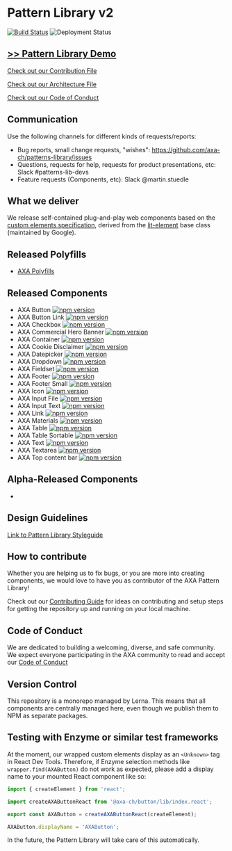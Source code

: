 # Pattern Library v2

[![Build Status](https://travis-ci.org/axa-ch/patterns-library.svg?branch=develop)](https://travis-ci.org/axa-ch/patterns-library)
![Deployment Status](https://ach-azureforge-iss.vsrm.visualstudio.com/_apis/public/Release/badge/4ad0f0a6-2ec1-465f-99a1-4c3726de6d35/1/3)

## [>> Pattern Library Demo](https://patterns.axa.ch)

[Check out our Contribution File](https://github.com/axa-ch/patterns-library/blob/develop/CONTRIBUTION.md#rules-and-lintings)

[Check out our Architecture File](https://github.com/axa-ch/patterns-library/blob/develop/ARCHITECTURE.md)

[Check out our Code of Conduct](https://github.com/axa-ch/patterns-library/blob/develop/CODE_OF_CONDUCT.md)

## Communication

Use the following channels for different kinds of requests/reports:
- Bug reports, small change requests, "wishes": https://github.com/axa-ch/patterns-library/issues
- Questions, requests for help, requests for product presentations, etc: Slack #patterns-lib-devs
- Feature requests (Components, etc): Slack @martin.stuedle

## What we deliver
We release self-contained plug-and-play web components based on the [custom elements specification](https://html.spec.whatwg.org/multipage/custom-elements.html), derived from the [lit-element](https://github.com/Polymer/lit-element) base class (maintained by Google).

## Released Polyfills
- [AXA Polyfills](https://github.com/axa-ch/patterns-library/tree/develop/src/components/05-utils/polyfill)

## Released Components
- AXA Button [![npm version](https://img.shields.io/npm/v/@axa-ch/button.svg?style=flat)](https://www.npmjs.com/package/@axa-ch/button)
- AXA Button Link [![npm version](https://img.shields.io/npm/v/@axa-ch/button-link.svg?style=flat)](https://www.npmjs.com/package/@axa-ch/button-link)
- AXA Checkbox [![npm version](https://img.shields.io/npm/v/@axa-ch/checkbox.svg?style=flat)](https://www.npmjs.com/package/@axa-ch/checkbox)
- AXA Commercial Hero Banner [![npm version](https://img.shields.io/npm/v/@axa-ch/commercial-hero-banner.svg?style=flat)](https://www.npmjs.com/package/@axa-ch/commercial-hero-banner)
- AXA Container [![npm version](https://img.shields.io/npm/v/@axa-ch/container.svg?style=flat)](https://www.npmjs.com/package/@axa-ch/container)
- AXA Cookie Disclaimer [![npm version](https://img.shields.io/npm/v/@axa-ch/cookie-disclaimer.svg?style=flat)](https://www.npmjs.com/package/@axa-ch/cookie-disclaimer)
- AXA Datepicker [![npm version](https://img.shields.io/npm/v/@axa-ch/datepicker.svg?style=flat)](https://www.npmjs.com/package/@axa-ch/datepicker)
- AXA Dropdown [![npm version](https://img.shields.io/npm/v/@axa-ch/dropdown.svg?style=flat)](https://www.npmjs.com/package/@axa-ch/dropdown)
- AXA Fieldset [![npm version](https://img.shields.io/npm/v/@axa-ch/fieldset.svg?style=flat)](https://www.npmjs.com/package/@axa-ch/fieldset)
- AXA Footer [![npm version](https://img.shields.io/npm/v/@axa-ch/footer.svg?style=flat)](https://www.npmjs.com/package/@axa-ch/footer)
- AXA Footer Small [![npm version](https://img.shields.io/npm/v/@axa-ch/footer-small.svg?style=flat)](https://www.npmjs.com/package/@axa-ch/footer-small)
- AXA Icon [![npm version](https://img.shields.io/npm/v/@axa-ch/icon.svg?style=flat)](https://www.npmjs.com/package/@axa-ch/icon)
- AXA Input File [![npm version](https://img.shields.io/npm/v/@axa-ch/input-file.svg?style=flat)](https://www.npmjs.com/package/@axa-ch/input-file)
- AXA Input Text [![npm version](https://img.shields.io/npm/v/@axa-ch/input-text.svg?style=flat)](https://www.npmjs.com/package/@axa-ch/input-text)
- AXA Link [![npm version](https://img.shields.io/npm/v/@axa-ch/link.svg?style=flat)](https://www.npmjs.com/package/@axa-ch/link)
- AXA Materials [![npm version](https://img.shields.io/npm/v/@axa-ch/materials.svg?style=flat)](https://www.npmjs.com/package/@axa-ch/materials)
- AXA Table [![npm version](https://img.shields.io/npm/v/@axa-ch/table.svg?style=flat)](https://www.npmjs.com/package/@axa-ch/table)
- AXA Table Sortable [![npm version](https://img.shields.io/npm/v/@axa-ch/table-sortable.svg?style=flat)](https://www.npmjs.com/package/@axa-ch/table-sortable)
- AXA Text [![npm version](https://img.shields.io/npm/v/@axa-ch/text.svg?style=flat)](https://www.npmjs.com/package/@axa-ch/text)
- AXA Textarea [![npm version](https://img.shields.io/npm/v/@axa-ch/textarea.svg?style=flat)](https://www.npmjs.com/package/@axa-ch/textarea)
- AXA Top content bar [![npm version](https://img.shields.io/npm/v/@axa-ch/top-content-bar.svg?style=flat)](https://www.npmjs.com/package/@axa-ch/top-content-bar)

## Alpha-Released Components
- 

## Design Guidelines
[Link to Pattern Library Styleguide](https://github.com/axa-ch/patterns-library-styleguide)

## How to contribute
Whether you are helping us to fix bugs, or you are more into creating components,
we would love to have you as contributor of the AXA Pattern Library!

Check out our [Contributing Guide](https://github.com/axa-ch/patterns-library/tree/develop/CONTRIBUTION.md) for ideas on contributing and setup steps for getting the repository up and running on your local machine.

## Code of Conduct
We are dedicated to building a welcoming, diverse, and safe community. We expect everyone participating in the AXA community to read and accept our [Code of Conduct](https://github.com/axa-ch/patterns-library/tree/develop/CODE_OF_CONDUCT.md)

## Version Control
This repository is a monorepo managed by Lerna. This means that all components are centrally managed here, even though we publish them to NPM as separate packages.

## Testing with Enzyme or similar test frameworks
At the moment, our wrapped custom elements display as an `<Unknown>` tag in React Dev Tools. Therefore, if Enzyme selection methods like `wrapper.find(AXAButton)` do not work as expected, please add a display name to your mounted React component like so:

```js
import { createElement } from 'react';

import createAXAButtonReact from '@axa-ch/button/lib/index.react';

export const AXAButton = createAXAButtonReact(createElement);

AXAButton.displayName = 'AXAButton';
```
In the future, the Pattern Library will take care of this automatically.
